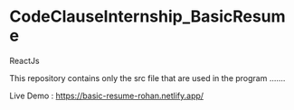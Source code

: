 # CodeClauseInternship_BasicResume
ReactJs


This repository contains only the src file that are used in the program .......


Live Demo : https://basic-resume-rohan.netlify.app/
